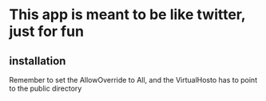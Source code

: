 # This app is meant to be like twitter, just for fun

## installation

Remember to set the AllowOverride to All, and the VirtualHosto has to point to the public directory
